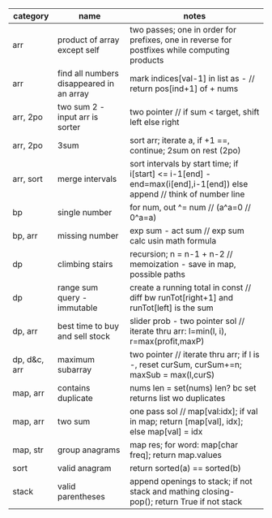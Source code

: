 | category     | name                                     | notes                                                                                                                |
| -------------- | ------------------------------------------ | ---------------------------------------------------------------------------------------------------------------------- |
| arr          | product of array except self             | two passes; one in order for prefixes, one in reverse for postfixes while computing products                         |
| arr          | find all numbers disappeared in an array | mark indices[val-1] in list as - // return pos[ind+1] of + nums                                                      |
| arr, 2po     | two sum 2 - input arr is sorter          | two pointer // if sum < target, shift left else right                                                                |
| arr, 2po     | 3sum                                     | sort arr; iterate a, if +1 ==, continue; 2sum on rest (2po)                                                          |
| arr, sort    | merge intervals                          | sort intervals by start time; if i[start] <= i-1[end] - end=max(i[end],i-1[end]) else append // think of number line |
| bp           | single number                            | for num, out ^= num // (a^a=0 // 0^a=a)                                                                              |
| bp, arr      | missing number                           | exp sum - act sum // exp sum calc usin math formula                                                                  |
| dp           | climbing stairs                          | recursion; n = n-1 + n-2 // memoization - save in map, possible paths                                                |
| dp           | range sum query - immutable              | create a running total in const // diff bw runTot[right+1] and runTot[left] is the sum                               |
| dp, arr      | best time to buy and sell stock          | slider prob - two pointer sol // iterate thru arr: l=min(l, i), r=max(profit,maxP)                                   |
| dp, d&c, arr | maximum subarray                         | two pointer // iterate thru arr; if l is -, reset curSum, curSum+=n; maxSub = max(l,curS)                            |
| map, arr     | contains duplicate                       | nums len = set(nums) len? bc set returns list wo duplicates                                                          |
| map, arr     | two sum                                  | one pass sol // map[val:idx]; if val in map; return [map[val], idx]; else map[val] = idx                             |
| map, str     | group anagrams                           | map res; for word: map[char freq]; return map.values                                                                 |
| sort         | valid anagram                            | return sorted(a) == sorted(b)                                                                                        |
| stack        | valid parentheses                        | append openings to stack; if not stack and mathing closing- pop(); return True if not stack                          |
